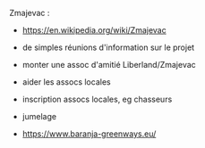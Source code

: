 

Zmajevac : 
* https://en.wikipedia.org/wiki/Zmajevac
* de simples réunions d'information sur le projet
* monter une assoc d'amitié Liberland/Zmajevac
* aider les assocs locales
* inscription assocs locales, eg chasseurs
* jumelage


* https://www.baranja-greenways.eu/

<br>
<!--
purchasing land from owners, with money but also by exchange with land on Liberland
-->

